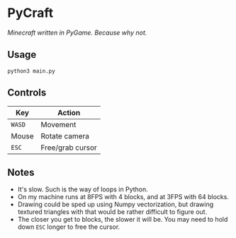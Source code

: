 # PyCraft
_Minecraft written in PyGame. Because why not._

## Usage
`python3 main.py`

## Controls
| Key  | Action |
|------|--------|
|`WASD`|Movement|
|Mouse |Rotate camera|
|`ESC` |Free/grab cursor|

## Notes
* It's slow. Such is the way of loops in Python.
* On my machine runs at 8FPS with 4 blocks, and at 3FPS with 64 blocks.
* Drawing could be sped up using Numpy vectorization, but drawing textured triangles with that would be rather difficult to figure out.
* The closer you get to blocks, the slower it will be. You may need to hold down `ESC` longer to free the cursor.
